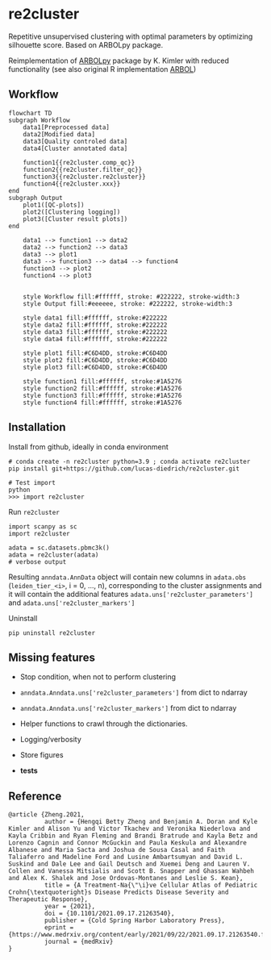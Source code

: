 # re2cluster
Repetitive unsupervised clustering with optimal parameters by optimizing silhouette score. Based on ARBOLpy package.


Reimplementation of [ARBOLpy](https://github.com/jo-m-lab/ARBOLpy.git) package by K. Kimler with reduced functionality (see also original R implementation [ARBOL](https://github.com/jo-m-lab/ARBOL.git))

## Workflow 

```mermaid
flowchart TD
subgraph Workflow
    data1[Preprocessed data]
    data2[Modified data] 
    data3[Quality controled data]
    data4[Cluster annotated data]

    function1{{re2cluster.comp_qc}}
    function2{{re2cluster.filter_qc}}
    function3{{re2cluster.re2cluster}}
    function4{{re2cluster.xxx}}
end
subgraph Output
    plot1([QC-plots])
    plot2([Clustering logging])
    plot3([Cluster result plots])
end

    data1 --> function1 --> data2
    data2 --> function2 --> data3
    data3 --> plot1
    data3 --> function3 --> data4 --> function4
    function3 --> plot2
    function4 --> plot3


    style Workflow fill:#ffffff, stroke: #222222, stroke-width:3
    style Output fill:#eeeeee, stroke: #222222, stroke-width:3

    style data1 fill:#ffffff, stroke:#222222
    style data2 fill:#ffffff, stroke:#222222
    style data3 fill:#ffffff, stroke:#222222
    style data4 fill:#ffffff, stroke:#222222

    style plot1 fill:#C6D4DD, stroke:#C6D4DD
    style plot2 fill:#C6D4DD, stroke:#C6D4DD
    style plot3 fill:#C6D4DD, stroke:#C6D4DD 

    style function1 fill:#ffffff, stroke:#1A5276
    style function2 fill:#ffffff, stroke:#1A5276
    style function3 fill:#ffffff, stroke:#1A5276
    style function4 fill:#ffffff, stroke:#1A5276 
```


## Installation 

Install from github, ideally in conda environment 
``` 
# conda create -n re2cluster python=3.9 ; conda activate re2cluster
pip install git+https://github.com/lucas-diedrich/re2cluster.git

# Test import 
python 
>>> import re2cluster
```

Run `re2cluster`

```{python}
import scanpy as sc 
import re2cluster 

adata = sc.datasets.pbmc3k()
adata = re2cluster(adata)
# verbose output 
```
Resulting `anndata.AnnData` object will contain new columns in `adata.obs` (`leiden_tier_<i>`, i = 0, ..., n), corresponding to the cluster assignments and it will contain the additional features `adata.uns['re2cluster_parameters']` and `adata.uns['re2cluster_markers']`


Uninstall 
```
pip uninstall re2cluster
``` 


## Missing features 

- Stop condition, when not to perform clustering
- `anndata.Anndata.uns['re2cluster_parameters']` from dict to ndarray 
- `anndata.Anndata.uns['re2cluster_markers']` from dict to ndarray 
- Helper functions to crawl through the dictionaries. 
- Logging/verbosity
- Store figures

- **tests**



## Reference 
```{latex}
@article {Zheng.2021,
		  author = {Hengqi Betty Zheng and Benjamin A. Doran and Kyle Kimler and Alison Yu and Victor Tkachev and Veronika Niederlova and Kayla Cribbin and Ryan Fleming and Brandi Bratrude and Kayla Betz and Lorenzo Cagnin and Connor McGuckin and Paula Keskula and Alexandre Albanese and Maria Sacta and Joshua de Sousa Casal and Faith Taliaferro and Madeline Ford and Lusine Ambartsumyan and David L. Suskind and Dale Lee and Gail Deutsch and Xuemei Deng and Lauren V. Collen and Vanessa Mitsialis and Scott B. Snapper and Ghassan Wahbeh and Alex K. Shalek and Jose Ordovas-Montanes and Leslie S. Kean},
		  title = {A Treatment-Na{\"\i}ve Cellular Atlas of Pediatric Crohn{\textquoteright}s Disease Predicts Disease Severity and Therapeutic Response},
		  year = {2021},
		  doi = {10.1101/2021.09.17.21263540},
		  publisher = {Cold Spring Harbor Laboratory Press},
		  eprint = {https://www.medrxiv.org/content/early/2021/09/22/2021.09.17.21263540.full.pdf},
		  journal = {medRxiv}
}
``` 
